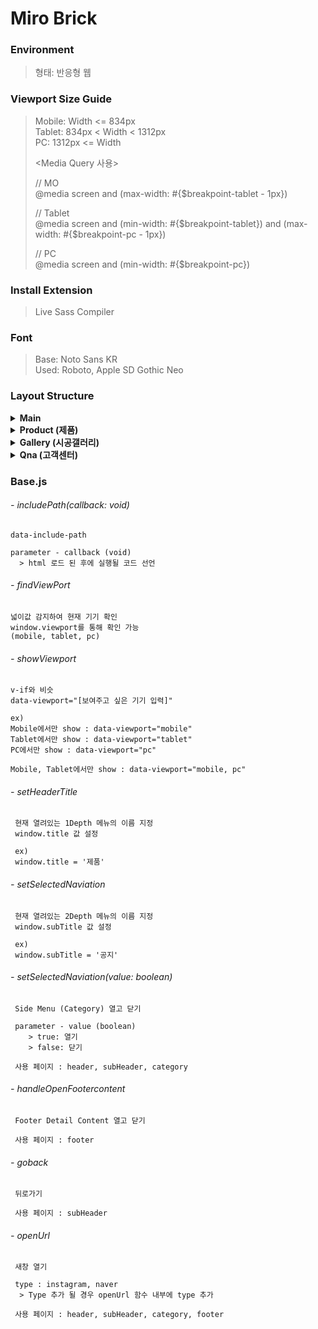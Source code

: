 # Miro Brick

### Environment
> 형태: 반응형 웹

### Viewport Size Guide
> Mobile: Width <= 834px  
> Tablet: 834px < Width < 1312px  
> PC: 1312px <= Width
>
> <Media Query 사용>
> <p>
> // MO <br />
> @media screen and (max-width: #{$breakpoint-tablet - 1px})
> </p>
> <p>
> // Tablet <br />
> @media screen and (min-width: #{$breakpoint-tablet}) and (max-width: #{$breakpoint-pc - 1px}) 
> </p>
> <p>
> // PC <br />
> @media screen and (min-width: #{$breakpoint-pc})
> </p>

### Install Extension
> Live Sass Compiler

### Font
> Base: Noto Sans KR  
> Used: Roboto, Apple SD Gothic Neo

### Layout Structure

<details>
    <summary>
        <strong>Main</strong>
    </summary>

> Header 
> Category 
> Navigation_product 
> 
> Main contents
> 
> Footer
</details>

<details>
    <summary>
        <strong>Product (제품)</strong>
    </summary>

> Header 
> Category 
> Navigation_product 
> 
> Product contents
> 
> Footer
</details>

<details>
    <summary>
        <strong>Gallery (시공갤러리)</strong>
    </summary>

> Header 
> Category 
> Navigation_gallery 
> 
> Gallery contents
> 
> Footer
</details>

<details>
    <summary>
        <strong>Qna (고객센터)</strong>
    </summary>

> Header 
> Category 
> Navigation_qna 
> 
> GalleQnary contents
> 
> Footer
</details>


### Base.js

###### - includePath(callback: void)
```
data-include-path

parameter - callback (void)
  > html 로드 된 후에 실행될 코드 선언
```

###### - findViewPort
```
넓이값 감지하여 현재 기기 확인
window.viewport를 통해 확인 가능
(mobile, tablet, pc)
```

###### - showViewport
```
v-if와 비슷
data-viewport="[보여주고 싶은 기기 입력]"

ex)
Mobile에서만 show : data-viewport="mobile"
Tablet에서만 show : data-viewport="tablet"
PC에서만 show : data-viewport="pc"

Mobile, Tablet에서만 show : data-viewport="mobile, pc"
```

###### - setHeaderTitle
```
 현재 열려있는 1Depth 메뉴의 이름 지정
 window.title 값 설정

 ex) 
 window.title = '제품'
```

###### - setSelectedNaviation
```
 현재 열려있는 2Depth 메뉴의 이름 지정
 window.subTitle 값 설정

 ex) 
 window.subTitle = '공지'
```

###### - setSelectedNaviation(value: boolean)
```
 Side Menu (Category) 열고 닫기

 parameter - value (boolean)
    > true: 열기
    > false: 닫기 

 사용 페이지 : header, subHeader, category
```

###### - handleOpenFootercontent
```
 Footer Detail Content 열고 닫기

 사용 페이지 : footer
```

###### - goback
```
 뒤로가기

 사용 페이지 : subHeader
```

###### - openUrl
```
 새창 열기

 type : instagram, naver
  > Type 추가 될 경우 openUrl 함수 내부에 type 추가

 사용 페이지 : header, subHeader, category, footer
```

